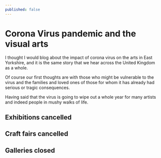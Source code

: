 ```yaml
---
published: false
---
```

# Corona Virus pandemic and the visual arts

I thought I would blog about the impact of corona virus on the arts in East Yorkshire, and it is the same story that we hear across the United Kingdom as a whole.

Of course our first thoughts are with those who might be vulnerable to the virus and the families and loved ones of those for whom it has already had serious or tragic consequences.

Having said that the virus is going to wipe out a whole year for many artists and indeed people in mushy walks of life.

## Exhibitions cancelled

## Craft fairs cancelled

## Galleries closed


